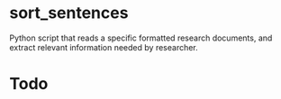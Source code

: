 # sort_sentences

Python script that reads a specific formatted research documents, and extract relevant information needed by researcher.

# Todo
